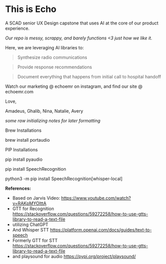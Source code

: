 # This is Echo
A SCAD senior UX Design capstone that uses AI at the core of our product experience. 

*Our repo is messy, scrappy, and barely functions <3 just how we like it.*


Here, we are leveraging AI libraries to: 

> Synthesize radio communications

> Provide response recommendations

> Document everything that happens from initial call to hospital handoff


Watch our marketing @ echoemr on instagram, and find our site @ echoemr.com


Love, 

Amadeus, Ghalib, Nina, Natalie, Avery


*some raw initializing notes for later formatting*

Brew Installations

brew install portaudio

PIP Installations

pip install pyaudio

pip install SpeechRecognition

python3 -m pip install SpeechRecognition[whisper-local]


**References:**
- Based on Jarvis Video: https://www.youtube.com/watch?v=RAKpMYOlttA
- GTT for Recognition https://stackoverflow.com/questions/59272258/how-to-use-gtts-library-to-read-a-text-file
- utilizing ChatGPT
- And Whisper STT https://platform.openai.com/docs/guides/text-to-speech
- Formerly GTT for STT https://stackoverflow.com/questions/59272258/how-to-use-gtts-library-to-read-a-text-file
- and playsound for audio https://pypi.org/project/playsound/
